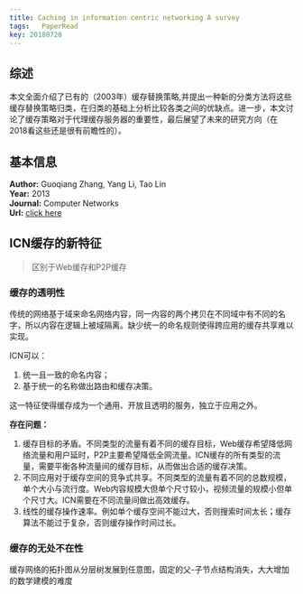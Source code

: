 ```yaml
---
title: Caching in information centric networking A survey
tags:	PaperRead
key: 20180720
---
```



## 综述
本文全面介绍了已有的（2003年）缓存替换策略,并提出一种新的分类方法将这些缓存替换策略归类，在归类的基础上分析比较各类之间的优缺点。进一步，本文讨论了缓存策略对于代理缓存服务器的重要性，最后展望了未来的研究方向（在2018看这些还是很有前瞻性的）。
<!--more-->

## 基本信息
**Author:** Guoqiang Zhang, Yang Li, Tao Lin<br>
**Year:** 2013<br>
**Journal:** Computer Networks<br>
**Url:** [click here](https://www.sciencedirect.com/science/article/pii/S1389128613002235)

## ICN缓存的新特征

> 区别于Web缓存和P2P缓存

### 缓存的透明性
传统的网络基于域来命名网络内容，同一内容的两个拷贝在不同域中有不同的名字，所以内容在逻辑上被域隔离。缺少统一的命名规则使得跨应用的缓存共享难以实现。

ICN可以：

1. 统一且一致的命名内容；
2. 基于统一的名称做出路由和缓存决策。

这一特征使得缓存成为一个通用、开放且透明的服务，独立于应用之外。

**存在问题：**

1. 缓存目标的矛盾。不同类型的流量有着不同的缓存目标，Web缓存希望降低网络流量和用户延时，P2P主要希望降低全网流量。ICN缓存的所有类型的流量，需要平衡各种流量间的缓存目标，从而做出合适的缓存决策。
2. 不同应用对于缓存空间的竞争式共享。不同类型的流量有着不同的总数规模，单个大小与流行度。Web内容规模大但单个尺寸较小，视频流量的规模小但单个尺寸大。ICN需要在不同流量间做出高效缓存。
3. 线性的缓存操作速率。例如单个缓存空间不能过大，否则搜索时间太长；缓存算法不能过于复杂，否则缓存操作时间过长。

### 缓存的无处不在性
缓存网络的拓扑图从分层树发展到任意图，固定的父-子节点结构消失，大大增加的数学建模的难度

















